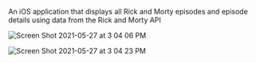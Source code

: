 An iOS application that displays all Rick and Morty episodes and episode details using data from the Rick and Morty API

![Screen Shot 2021-05-27 at 3 04 06 PM](https://user-images.githubusercontent.com/29238419/119883020-0d0ea900-befd-11eb-9884-81f68941632d.png)

![Screen Shot 2021-05-27 at 3 04 23 PM](https://user-images.githubusercontent.com/29238419/119883040-11d35d00-befd-11eb-99d3-1325b3bd4df3.png)

